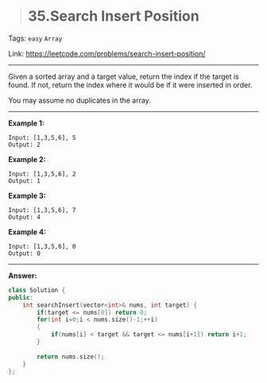 > # 35.Search Insert Position

Tags: `easy` `Array`

Link: https://leetcode.com/problems/search-insert-position/

---

Given a sorted array and a target value, return the index if the target is found. If not, return the index where it would be if it were inserted in order.

You may assume no duplicates in the array.

---

**Example 1:**

```
Input: [1,3,5,6], 5
Output: 2
```

**Example 2:**

```
Input: [1,3,5,6], 2
Output: 1
```

**Example 3:**

```
Input: [1,3,5,6], 7
Output: 4
```

**Example 4:**

```
Input: [1,3,5,6], 0
Output: 0
```

---

**Answer:**

```c++
class Solution {
public:
    int searchInsert(vector<int>& nums, int target) {
        if(target <= nums[0]) return 0;
        for(int i=0;i < nums.size()-1;++i)
        {
            if(nums[i] < target && target <= nums[i+1]) return i+1;
        }
        
        return nums.size();
    }
};
```

